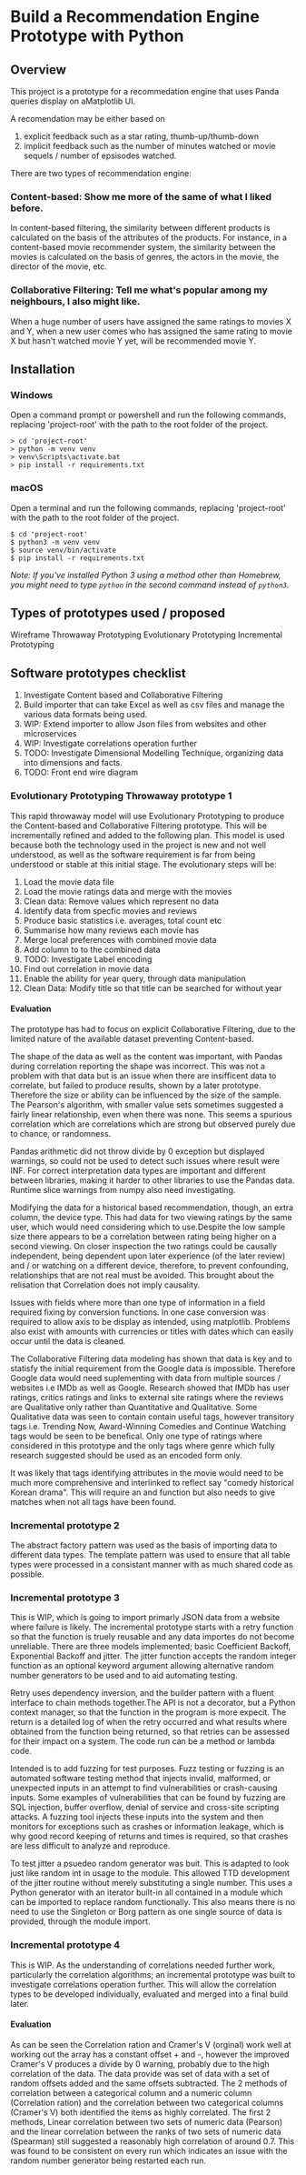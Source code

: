 # Build a Recommendation Engine Prototype with Python

## Overview

This project is a prototype for a recommedation engine that uses Panda queries display on aMatplotlib UI.

A recomendation may be either based on
  1. explicit feedback such as a star rating, thumb-up/thumb-down
  2. implicit feedback such as the number of minutes watched or movie sequels / number of epsisodes watched.

There are two types of recommendation engine:

### Content-based: Show me more of the same of what I liked before.

In content-based filtering, the similarity between different products is calculated on the basis of the attributes of the products. For instance, in a content-based movie recommender system, the similarity between the movies is calculated on the basis of genres, the actors in the movie, the director of the movie, etc.

### Collaborative Filtering: Tell me what's popular among my neighbours, I also might like.

When a huge number of users have assigned the same ratings to movies X and Y, when a new user comes who has assigned the same rating to movie X but hasn't watched movie Y yet, will be recommended movie Y.

## Installation

### Windows
Open a command prompt or powershell and run the following commands, replacing 'project-root' with the path to the root folder of the project.
```
> cd 'project-root'
> python -m venv venv
> venv\Scripts\activate.bat
> pip install -r requirements.txt
```

### macOS
Open a terminal and run the following commands, replacing 'project-root' with the path to the root folder of the project.
```
$ cd 'project-root'
$ python3 -m venv venv
$ source venv/bin/activate
$ pip install -r requirements.txt
```
*Note: If you've installed Python 3 using a method other than Homebrew, you might need to type `python` in the second command instead of `python3`.*


## Types of prototypes used / proposed
Wireframe
Throwaway Prototyping
Evolutionary Prototyping
Incremental Prototyping

## Software prototypes checklist
  1. Investigate Content based and Collaborative Filtering
  2. Build importer that can take Excel as well as csv files and manage the various data formats being used.
  3. WIP: Extend importer to allow Json files from websites and other microservices
  4. WIP: Investigate correlations operation further
  5. TODO: Investigate Dimensional Modelling Technique, organizing data into dimensions and facts.
  6. TODO: Front end wire diagram

### Evolutionary Prototyping Throwaway prototype 1 
This rapid throwaway model will use Evolutionary Prototyping to produce the Content-based and Collaborative Filtering prototype. This will be incrementally refined and added to the following plan. This model is used because both the technology used in the project is new and not well understood, as well as the software requirement is far from being understood or stable at this initial stage.
The evolutionary steps will be:
  1. Load the movie data file
  2. Load the movie ratings data and merge with the movies
  3. Clean data: Remove values which represent no data
  4. Identify data from specfic movies and reviews
  5. Produce basic statistics i.e. averages, total count etc
  6. Summarise how many reviews each movie has
  7. Merge local preferences with combined movie data
  8. Add column to to the combined data
  9.  TODO: Investigate Label encoding
  10. Find out correlation in movie data
  11. Enable the ability for year query, through data manipulation
  12. Clean Data: Modify title so that title can be searched for without year


#### Evaluation
The prototype has had to focus on explicit Collaborative Filtering, due to the limited nature of the available dataset preventing Content-based.

The shape of the data as well as the content was important, with Pandas during correlation reporting the shape was incorrect. This was not a problem with that data but is an issue when there are insifficent data to correlate, but failed to produce results, shown by a later prototype. Therefore the size or ability can be influenced by the size of the sample.
The Pearson's algorithm, with smaller value sets sometimes suggested a fairly linear relationship, even when there was none. This seems a spurious correlation which are correlations which are strong but observed purely due to chance, or randomness.

Pandas arithmetic did not throw divide by 0 exception but displayed warnings, so could not be used to detect such issues where result were INF. For correct interpretation data types are important and different between libraries, making it harder to other libraries to use the Pandas data. Runtime slice warnings from numpy also need investigating.

Modifying the data for a historical based recommendation, though, an extra column, the device type. This had data for two viewing ratings by the same user, which would need considering which to use.Despite the low sample size there appears to be a correlation between rating being higher on a second viewing. On closer inspection the two ratings could be causally independent, being dependent upon later experience (of the later review) and / or watching on a different device, therefore, to prevent confounding, relationships that are not real must be avoided. This brought about the relisation that Correlation does not imply causality.

Issues with fields where more than one type of information in a field required fixing by conversion functions. In one case conversion was required to allow axis to be display as intended, using matplotlib. Problems also exist with amounts with currencies or titles with dates which can easily occur until the data is cleaned.

The Collaborative Filtering data modeling has shown that data is key and to statisfy the initial requirement from the Google data is impossible. Therefore Google data would need suplementing with data from multiple sources / websites i.e IMDb as well as Google. Research showed that IMDb has user ratings, critics ratings and links to external site ratings where the reviews are Qualitative only rather than Quantitative and Qualitative. Some Qualitative data was seen to contain contain useful tags, however transitory tags i.e. Trending Now, Award-Winning Comedies and Continue Watching tags would be seen to be benefical. Only one type of ratings where considered in this prototype and the only tags where genre which fully research suggested should be used as an encoded form only.

It was likely that tags identifying attributes in the movie would need to be much more comprehensive and interlinked to reflect say "comedy historical Korean drama". This will require an and function but also needs to give matches when not all tags have been found.

### Incremental prototype 2
The abstract factory pattern was used as the basis of importing data to different data types. The template pattern was used to ensure that all table types were processed in a consistant manner with as much shared code as possible.

### Incremental prototype 3
This is WIP, which is going to import primarly JSON data from a website where failure is likely. The incremental prototype starts with a retry function so that the function is truely reusable and  any data importes do not become unreliable. There are three models implemented; basic Coefficient Backoff, Exponential Backoff and jitter. The jitter function accepts the random integer function as an optional keyword argument allowing alternative random number generators to be used and to aid automating testing.

Retry uses dependency inversion, and the builder pattern with a fluent interface to chain methods together.The API is not a decorator, but a Python context manager, so that the function in the program is more expecit. The return is a detailed log of when the retry occurred and what results where obtained from the function being returned, so that retries can be assessed for their impact on a system. The code run can be a method or lambda code.

Intended is to add fuzzing for test purposes. Fuzz testing or fuzzing is an automated software testing method that injects invalid, malformed, or unexpected inputs in an attempt to find vulnerabilities or crash-causing inputs. Some examples of vulnerabilities that can be found by fuzzing are SQL injection, buffer overflow, denial of service and cross-site scripting attacks. A fuzzing tool injects these inputs into the system and then monitors for exceptions such as crashes or information leakage, which is why good record keeping of returns and times is required, so that crashes are less difficult to analyze and reproduce.

To test jitter a psuedeo random generator was buit. This is adapted to look just like random int in usage to the module. This allowed TTD development of the jitter routine without merely substituting a single number. This uses a Python generator with an iterator built-in all contained in a module which can be imported to replace random functionally. This also means there is no need to use the Singleton or Borg pattern as one single source of data is provided, through the module import.

### Incremental prototype 4
This is WIP. As the understanding of correlations needed further work, particularly the correlation algorithms; an incremental prototype was built to investigate correlations operation further. This will allow the correlation types to be developed individually, evaluated and merged into a final build later.

#### Evaluation
As can be seen the Correlation ration and Cramer's V (orginal) work well at working out the array has a constant offset + and -, however the improved Cramer's V produces a divide by 0 warning, probably due to the high correlation of the data. The data provide was set of data with a set of random offsets added and the same offsets subtracted. The 2 methods of correlation between a categorical column and a numeric column (Correlation ration) and the correlation between two categorical columns (Cramer's V) both identified the items as highly correlated.
The first 2 methods, Linear correlation between two sets of numeric data (Pearson) and the linear correlation between the ranks of two sets of numeric data (Spearman) still suggested a reasonably high correlation of around 0.7. This was found to be consistent on every run which indicates an issue with the random number generator being restarted each run.
